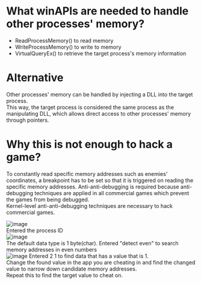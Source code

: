 # What winAPIs are needed to handle other processes' memory?
- ReadProcessMemory() to read memory
- WriteProcessMemory() to write to memory
- VirtualQueryEx() to retrieve the target process's memory information

# Alternative
Other processes' memory can be handled by injecting a DLL into the target process.<br>
This way, the target process is considered the same process as the manipulating DLL, which allows direct access to other processes' memory through pointers.<br>

# Why this is not enough to hack a game?
To constantly read specific memory addresses such as enemies' coordinates, a breakpoint has to be set so that it is triggered on reading the specific memory addresses. 
Anti-anti-debugging is required because anti-debugging techniques are applied in all commercial games which prevent the games from being debugged.<br>
Kernel-level anti-anti-debugging techniques are necessary to hack commercial games.

![image](https://github.com/vacu9708/hacking/assets/67142421/5023b4c2-99ea-4bdb-b6ae-4c88037aa49c)
<br>Entered the process ID<br>
![image](https://github.com/vacu9708/hacking/assets/67142421/533b03da-d119-41f2-9ca3-0428159550e6)
<br>The default data type is 1 byte(char). Entered "detect even" to search memory addresses in even numbers <br>
![image](https://github.com/vacu9708/hacking/assets/67142421/9468114f-c349-4b1f-bd1f-8937b1c5f7da)
Entered 2 1 to find data that has a value that is 1.<br>
Change the found value in the app you are cheating in and find the changed value to narrow down candidate memory addresses.<br>
Repeat this to find the target value to cheat on.<br>
